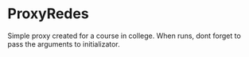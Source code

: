 # ProxyRedes

Simple proxy created for a course in college.
When runs, dont forget to pass the arguments to initializator.

